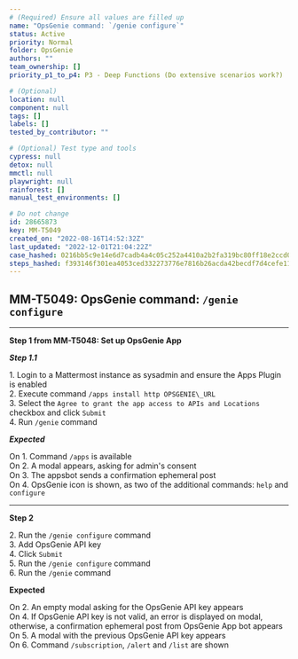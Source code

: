 ```yaml
---
# (Required) Ensure all values are filled up
name: "OpsGenie command: `/genie configure`"
status: Active
priority: Normal
folder: OpsGenie
authors: ""
team_ownership: []
priority_p1_to_p4: P3 - Deep Functions (Do extensive scenarios work?)

# (Optional)
location: null
component: null
tags: []
labels: []
tested_by_contributor: ""

# (Optional) Test type and tools
cypress: null
detox: null
mmctl: null
playwright: null
rainforest: []
manual_test_environments: []

# Do not change
id: 28665873
key: MM-T5049
created_on: "2022-08-16T14:52:32Z"
last_updated: "2022-12-01T21:04:22Z"
case_hashed: 0216bb5c9e14e6d7cadb4a4c05c252a4410a2b2fa319bc80ff18e2ccd074222489edffab92bbd7883ab42138bf8094b0
steps_hashed: f393146f301ea4053ced332273776e7816b26acda42becdf7d4cefe114c61e31621644e4cdb76c6acff99e9a0591c740
---
```


<!-- (Auto-generated) Based on frontmatter's "key" and "name" -->

## MM-T5049: OpsGenie command: `/genie configure`

---

**Step 1 from MM-T5048: Set up OpsGenie App**

<!-- (Auto-generated) Note: Step 1.1 should not be updated here. Instead, modify directly to the referenced MM-T5048 test case. -->

_**Step 1.1**_

1\. Login to a Mattermost instance as sysadmin and ensure the Apps Plugin is enabled\
2\. Execute command `/apps install http OPSGENIE\_URL`\
3\. Select the `Agree to grant the app access to APIs and Locations` checkbox and click `Submit`\
4\. Run `/genie` command

_**Expected**_

On 1. Command `/apps` is available\
On 2. A modal appears, asking for admin's consent\
On 3. The appsbot sends a confirmation ephemeral post\
On 4. OpsGenie icon is shown, as two of the additional commands: `help` and `configure`

---

**Step 2**

2\. Run the `/genie configure` command\
3\. Add OpsGenie API key\
4\. Click `Submit`\
5\. Run the `/genie configure` command\
6\. Run the `/genie` command

**Expected**

On 2. An empty modal asking for the OpsGenie API key appears\
On 4. If OpsGenie API key is not valid, an error is displayed on modal, otherwise, a confirmation ephemeral post from OpsGenie App bot appears\
On 5. A modal with the previous OpsGenie API key appears\
On 6. Command `/subscription`, `/alert` and `/list` are shown
